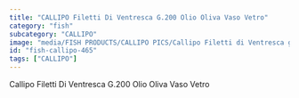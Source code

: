 ```yaml
---
title: "CALLIPO Filetti Di Ventresca G.200 Olio Oliva Vaso Vetro"
category: "fish"
subcategory: "CALLIPO"
image: "media/FISH PRODUCTS/CALLIPO PICS/Callipo Filetti di Ventresca g.200 olio oliva vaso vetro.jpg"
id: "fish-callipo-465"
tags: ["CALLIPO"]
---
```


Callipo Filetti Di Ventresca G.200 Olio Oliva Vaso Vetro
